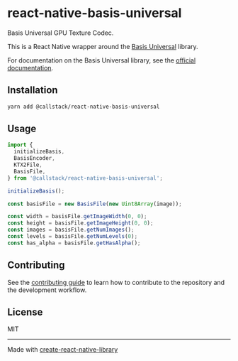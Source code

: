 # react-native-basis-universal

Basis Universal GPU Texture Codec.

This is a React Native wrapper around the [Basis Universal](https://github.com/BinomialLLC/basis_universal) library.

For documentation on the Basis Universal library, see the [official documentation](https://github.com/BinomialLLC/basis_universal).

## Installation

```sh
yarn add @callstack/react-native-basis-universal
```

## Usage


```js
import {
  initializeBasis,
  BasisEncoder,
  KTX2File,
  BasisFile,
} from '@callstack/react-native-basis-universal';

initializeBasis();

const basisFile = new BasisFile(new Uint8Array(image));

const width = basisFile.getImageWidth(0, 0);
const height = basisFile.getImageHeight(0, 0);
const images = basisFile.getNumImages();
const levels = basisFile.getNumLevels(0);
const has_alpha = basisFile.getHasAlpha();
```


## Contributing

See the [contributing guide](CONTRIBUTING.md) to learn how to contribute to the repository and the development workflow.

## License

MIT

---

Made with [create-react-native-library](https://github.com/callstack/react-native-builder-bob)
